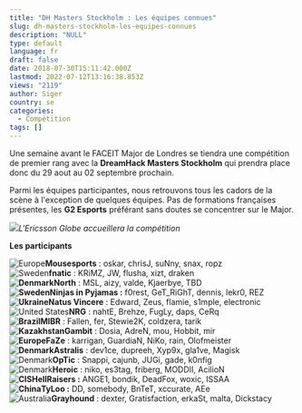 ```yaml
---
title: "DH Masters Stockholm : Les équipes connues"
slug: dh-masters-stockholm-les-equipes-connues
description: "NULL"
type: default
language: fr
draft: false
date: 2018-07-30T15:11:42.000Z
lastmod: 2022-07-12T13:16:38.853Z
views: "2119"
author: Siger
country: se
categories:
  - Compétition
tags: []
---
```

Une semaine avant le FACEIT Major de Londres se tiendra une compétition de premier rang avec la **DreamHack Masters Stockholm** qui prendra place donc du 29 aout au 02 septembre prochain.  
  
Parmi les équipes participantes, nous retrouvons tous les cadors de la scène à l'exception de quelques équipes. Pas de formations françaises présentes, les **G2 Esports** préférant sans doutes se concentrer sur le Major.

![](/images/articles/5b5ef3a8b9d51/images/BdnRM4Qvb2X4ZSMkNnOsEnyOWYg2AdIRPHbtphV1.jpeg)_L'Ericsson Globe accueillera la compétition_

**Les participants**

![Europe](/images/countries/eu.svg)⁠**Mousesports** : oskar, chrisJ, suNny, snax, ropz  
![Sweden](/images/countries/se.svg)⁠⁠**fnatic** : KRiMZ, JW, flusha, xizt, draken  
**![Denmark](/images/countries/dk.svg)⁠North** : MSL, aizy, valde, Kjaerbye, TBD  
**![Sweden](/images/countries/se.svg)⁠⁠Ninjas in Pyjamas :** f0rest, GeT\_RiGhT, dennis, lekr0, REZ  
**![Ukraine](/images/countries/ua.svg)⁠Natus Vincere** : Edward, Zeus, flamie, s1mple, electronic  
![United States](/images/countries/us.svg)⁠**NRG** : nahtE, Brehze, FugLy, daps, CeRq  
**![Brazil](/images/countries/br.svg)⁠MIBR** : Fallen, fer, Stewie2K, coldzera, tarik  
**![Kazakhstan](/images/countries/kz.svg)⁠Gambit** : Dosia, AdreN, mou, Hobbit, mir  
**![Europe](/images/countries/eu.svg)⁠FaZe** : karrigan, GuardiaN, NiKo, rain, Olofmeister  
**![Denmark](/images/countries/dk.svg)⁠Astralis** : dev1ce, dupreeh, Xyp9x, gla1ve, Magisk  
![Denmark](/images/countries/dk.svg)⁠**OpTic** : Snappi, cajunb, JUGi, gade, k0nfig  
![Denmark](/images/countries/dk.svg)⁠**Heroic** : niko, es3tag, friberg, MODDII, AcilioN  
**![CIS](/images/countries/cs.svg)⁠⁠HellRaisers :** ANGE1, bondik, DeadFox, woxic, ISSAA  
**![China](/images/countries/cn.svg)⁠⁠TyLoo :** DD, somebody, BnTeT, xccurate, AEe  
![Australia](/images/countries/au.svg)⁠**Grayhound** : dexter, Gratisfaction, erkaSt, malta, Dickstacy
